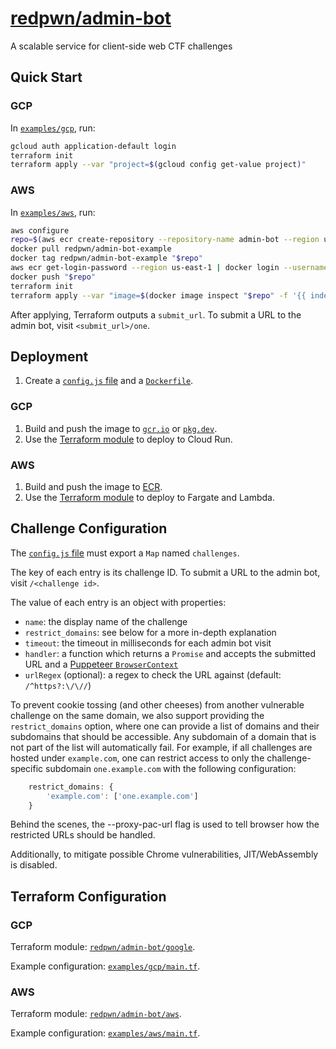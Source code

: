 # [redpwn/admin-bot](https://hub.docker.com/r/redpwn/admin-bot)

A scalable service for client-side web CTF challenges

## Quick Start

### GCP

In [`examples/gcp`](https://github.com/redpwn/admin-bot/tree/master/examples/gcp), run:

```sh
gcloud auth application-default login
terraform init
terraform apply --var "project=$(gcloud config get-value project)"
```

### AWS

In [`examples/aws`](https://github.com/redpwn/admin-bot/tree/master/examples/aws), run:

```sh
aws configure
repo=$(aws ecr create-repository --repository-name admin-bot --region us-east-1 --query repository.repositoryUri --output text)
docker pull redpwn/admin-bot-example
docker tag redpwn/admin-bot-example "$repo"
aws ecr get-login-password --region us-east-1 | docker login --username AWS --password-stdin "$repo"
docker push "$repo"
terraform init
terraform apply --var "image=$(docker image inspect "$repo" -f '{{ index .RepoDigests 0 }}')"
```

After applying, Terraform outputs a `submit_url`. To submit a URL to the admin bot, visit `<submit_url>/one`.

## Deployment

1. Create a [`config.js` file](#challenge-configuration) and a [`Dockerfile`](https://github.com/redpwn/admin-bot/blob/master/examples/image/Dockerfile).

### GCP

1. Build and push the image to [`gcr.io`](https://cloud.google.com/container-registry) or [`pkg.dev`](https://cloud.google.com/artifact-registry).
2. Use the [Terraform module](https://registry.terraform.io/modules/redpwn/admin-bot/google/latest) to deploy to Cloud Run.

### AWS

1. Build and push the image to [ECR](https://aws.amazon.com/ecr/).
2. Use the [Terraform module](https://registry.terraform.io/modules/redpwn/admin-bot/aws/latest) to deploy to Fargate and Lambda.

## Challenge Configuration

The [`config.js` file](https://github.com/redpwn/admin-bot/blob/master/examples/image/config.js) must export a `Map` named `challenges`.

The key of each entry is its challenge ID. To submit a URL to the admin bot, visit `/<challenge id>`.

The value of each entry is an object with properties:

* `name`: the display name of the challenge
* `restrict_domains`: see below for a more in-depth explanation
* `timeout`: the timeout in milliseconds for each admin bot visit
* `handler`: a function which returns a `Promise` and accepts the submitted URL and a [Puppeteer `BrowserContext`](https://pptr.dev/#?show=api-class-browsercontext)
* `urlRegex` (optional): a regex to check the URL against (default: `/^https?:\/\//`)

To prevent cookie tossing (and other cheeses) from another vulnerable challenge on the same domain, we also support providing the
`restrict_domains` option, where one can provide a list of domains and their subdomains that should be accessible. Any subdomain of a domain that is not part of the list will automatically
fail.  For example, if all challenges are hosted under `example.com`, one can restrict access to only the challenge-specific subdomain `one.example.com` with the following configuration:
```js
    restrict_domains: {
        'example.com': ['one.example.com']
    }
```
Behind the scenes, the --proxy-pac-url flag is used to tell browser how the restricted URLs should be handled.

Additionally, to mitigate possible Chrome vulnerabilities, JIT/WebAssembly is disabled.

## Terraform Configuration

### GCP

Terraform module: [`redpwn/admin-bot/google`](https://registry.terraform.io/modules/redpwn/admin-bot/google/latest).

Example configuration: [`examples/gcp/main.tf`](https://github.com/redpwn/admin-bot/blob/master/examples/gcp/main.tf).

### AWS

Terraform module: [`redpwn/admin-bot/aws`](https://registry.terraform.io/modules/redpwn/admin-bot/aws/latest).

Example configuration: [`examples/aws/main.tf`](https://github.com/redpwn/admin-bot/blob/master/examples/aws/main.tf).
